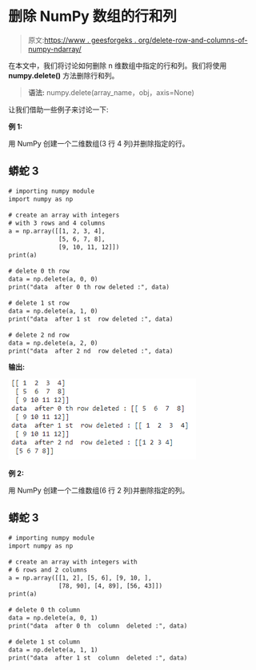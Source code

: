 # 删除 NumPy 数组的行和列

> 原文:[https://www . geesforgeks . org/delete-row-and-columns-of-numpy-ndarray/](https://www.geeksforgeeks.org/delete-rows-and-columns-of-numpy-ndarray/)

在本文中，我们将讨论如何删除 n 维数组中指定的行和列。我们将使用 **numpy.delete()** 方法删除行和列。

> **语法:** numpy.delete(array_name，obj，axis=None)

让我们借助一些例子来讨论一下:

**例 1:**

用 NumPy 创建一个二维数组(3 行 4 列)并删除指定的行。

## 蟒蛇 3

```
# importing numpy module
import numpy as np

# create an array with integers
# with 3 rows and 4 columns
a = np.array([[1, 2, 3, 4],
              [5, 6, 7, 8], 
              [9, 10, 11, 12]])
print(a)

# delete 0 th row
data = np.delete(a, 0, 0)
print("data  after 0 th row deleted :", data)

# delete 1 st row
data = np.delete(a, 1, 0)
print("data  after 1 st  row deleted :", data)

# delete 2 nd row
data = np.delete(a, 2, 0)
print("data  after 2 nd  row deleted :", data)
```

**输出:**

![](img/998b6e5e22d19d9a11797bb1538d37fb.png)

**例 2:**

用 NumPy 创建一个二维数组(6 行 2 列)并删除指定的列。

## 蟒蛇 3

```
# importing numpy module
import numpy as np

# create an array with integers with
# 6 rows and 2 columns
a = np.array([[1, 2], [5, 6], [9, 10, ],
              [78, 90], [4, 89], [56, 43]])
print(a)

# delete 0 th column
data = np.delete(a, 0, 1)
print("data  after 0 th  column  deleted :", data)

# delete 1 st column
data = np.delete(a, 1, 1)
print("data  after 1 st  column  deleted :", data)
```
